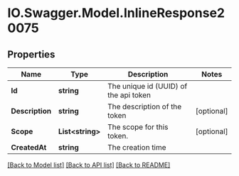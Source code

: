 # IO.Swagger.Model.InlineResponse20075
## Properties

Name | Type | Description | Notes
------------ | ------------- | ------------- | -------------
**Id** | **string** | The unique id (UUID) of the api token | 
**Description** | **string** | The description of the token | [optional] 
**Scope** | **List&lt;string&gt;** | The scope for this token. | [optional] 
**CreatedAt** | **string** | The creation time | 

[[Back to Model list]](../README.md#documentation-for-models) [[Back to API list]](../README.md#documentation-for-api-endpoints) [[Back to README]](../README.md)

